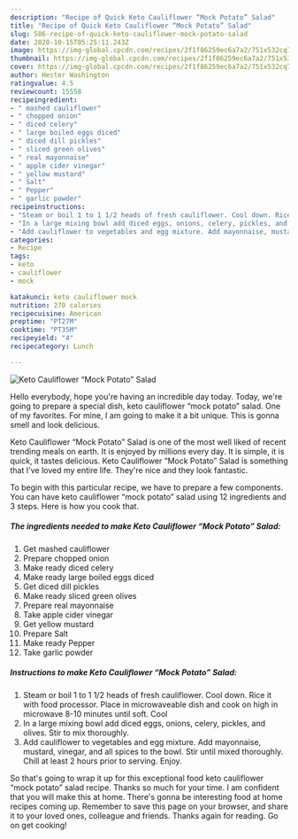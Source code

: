 ```yaml
---
description: "Recipe of Quick Keto Cauliflower “Mock Potato” Salad"
title: "Recipe of Quick Keto Cauliflower “Mock Potato” Salad"
slug: 586-recipe-of-quick-keto-cauliflower-mock-potato-salad
date: 2020-10-15T05:25:11.243Z
image: https://img-global.cpcdn.com/recipes/2f1f86259ec6a7a2/751x532cq70/keto-cauliflower-mock-potato-salad-recipe-main-photo.jpg
thumbnail: https://img-global.cpcdn.com/recipes/2f1f86259ec6a7a2/751x532cq70/keto-cauliflower-mock-potato-salad-recipe-main-photo.jpg
cover: https://img-global.cpcdn.com/recipes/2f1f86259ec6a7a2/751x532cq70/keto-cauliflower-mock-potato-salad-recipe-main-photo.jpg
author: Hester Washington
ratingvalue: 4.5
reviewcount: 15558
recipeingredient:
- " mashed cauliflower"
- " chopped onion"
- " diced celery"
- " large boiled eggs diced"
- " diced dill pickles"
- " sliced green olives"
- " real mayonnaise"
- " apple cider vinegar"
- " yellow mustard"
- " Salt"
- " Pepper"
- " garlic powder"
recipeinstructions:
- "Steam or boil 1 to 1 1/2 heads of fresh cauliflower. Cool down. Rice it with food processor. Place in microwaveable dish and cook on high in microwave 8-10 minutes until soft. Cool"
- "In a large mixing bowl add diced eggs, onions, celery, pickles, and olives. Stir to mix thoroughly."
- "Add cauliflower to vegetables and egg mixture. Add mayonnaise, mustard, vinegar, and all spices to the bowl. Stir until mixed thoroughly. Chill at least 2 hours prior to serving. Enjoy."
categories:
- Recipe
tags:
- keto
- cauliflower
- mock

katakunci: keto cauliflower mock 
nutrition: 270 calories
recipecuisine: American
preptime: "PT27M"
cooktime: "PT35M"
recipeyield: "4"
recipecategory: Lunch

---
```



![Keto Cauliflower “Mock Potato” Salad](https://img-global.cpcdn.com/recipes/2f1f86259ec6a7a2/751x532cq70/keto-cauliflower-mock-potato-salad-recipe-main-photo.jpg)

Hello everybody, hope you're having an incredible day today. Today, we're going to prepare a special dish, keto cauliflower “mock potato” salad. One of my favorites. For mine, I am going to make it a bit unique. This is gonna smell and look delicious.

Keto Cauliflower “Mock Potato” Salad is one of the most well liked of recent trending meals on earth. It is enjoyed by millions every day. It is simple, it is quick, it tastes delicious. Keto Cauliflower “Mock Potato” Salad is something that I've loved my entire life. They're nice and they look fantastic.




To begin with this particular recipe, we have to prepare a few components. You can have keto cauliflower “mock potato” salad using 12 ingredients and 3 steps. Here is how you cook that.

<!--inarticleads1-->

##### The ingredients needed to make Keto Cauliflower “Mock Potato” Salad:

1. Get  mashed cauliflower
1. Prepare  chopped onion
1. Make ready  diced celery
1. Make ready  large boiled eggs diced
1. Get  diced dill pickles
1. Make ready  sliced green olives
1. Prepare  real mayonnaise
1. Take  apple cider vinegar
1. Get  yellow mustard
1. Prepare  Salt
1. Make ready  Pepper
1. Take  garlic powder




<!--inarticleads2-->

##### Instructions to make Keto Cauliflower “Mock Potato” Salad:

1. Steam or boil 1 to 1 1/2 heads of fresh cauliflower. Cool down. Rice it with food processor. Place in microwaveable dish and cook on high in microwave 8-10 minutes until soft. Cool
1. In a large mixing bowl add diced eggs, onions, celery, pickles, and olives. Stir to mix thoroughly.
1. Add cauliflower to vegetables and egg mixture. Add mayonnaise, mustard, vinegar, and all spices to the bowl. Stir until mixed thoroughly. Chill at least 2 hours prior to serving. Enjoy.




So that's going to wrap it up for this exceptional food keto cauliflower “mock potato” salad recipe. Thanks so much for your time. I am confident that you will make this at home. There's gonna be interesting food at home recipes coming up. Remember to save this page on your browser, and share it to your loved ones, colleague and friends. Thanks again for reading. Go on get cooking!
